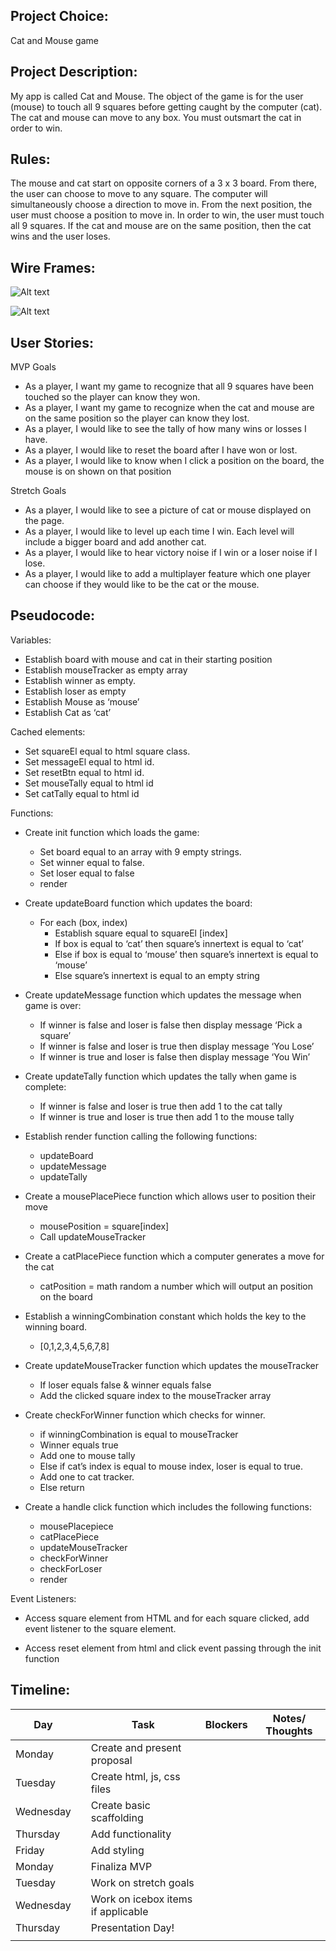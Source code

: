 ## Project Choice: 

Cat and Mouse game

## Project Description:

My app is called Cat and Mouse. The object of the game is for the user (mouse) to touch all 9 squares before getting caught by the computer (cat). The cat and mouse can move to any box. You must outsmart the cat in order to win.

## Rules:

The mouse and cat start on opposite corners of a 3 x 3 board.
From there, the user can choose to move to any square. The computer will simultaneously choose a direction to move in. 
From the next position, the user must choose a position to move in. 
In order to win, the user must touch all 9 squares. 
If the cat and mouse are on the same position, then the cat wins and the user loses. 


## Wire Frames:

![Alt text](<Screenshot 2024-10-28 at 4.19.08 PM.png>)

![Alt text](<Screenshot 2024-10-28 at 4.19.15 PM.png>)


## User Stories: 

MVP Goals

- As a player, I want my game to recognize that all 9 squares have been touched so the player can know they won.
- As a player, I want my game to recognize when the cat and mouse are on the same position so the player can know they lost.
- As a player, I would like to see the tally of how many wins or losses I have.
- As a player, I would like to reset the board after I have won or lost. 
- As a player, I would like to know when I click a position on the board, the mouse is on shown on that position

Stretch Goals

- As a player, I would like to see a picture of cat or mouse displayed on the page.
- As a player, I would like to level up each time I win. Each level will include a bigger board and add another cat.
- As a player, I would like to hear victory noise if I win or a loser noise if I lose.
- As a player, I would like to add a multiplayer feature which one player can choose if they would like to be the cat or the mouse.

## Pseudocode:


Variables:

- Establish board with mouse and cat in their starting position 
- Establish mouseTracker as empty array
- Establish winner as empty.
- Establish loser as empty
- Establish Mouse as ‘mouse’
- Establish Cat as ‘cat’


Cached elements:

- Set squareEl equal to html square class.
- Set messageEl equal to html  id.
- Set resetBtn equal to html  id.
- Set mouseTally equal to html id
- Set catTally equal to html id

Functions:

- Create init function which loads the game:
    - Set board equal to an array with 9 empty strings.
    - Set winner equal to false.
    - Set loser equal to false
    - render

- Create updateBoard function which updates the board:
    - For each (box, index) 
	    - Establish square equal to squareEl [index]
        - If box is equal to ‘cat’ then square’s innertext is equal to ‘cat’
        - Else if box is equal to ‘mouse’ then square’s innertext is equal to ‘mouse’
        - Else square’s innertext is equal to an empty string

- Create updateMessage function which updates the message when game is over:
    - If winner is false and loser is false then display message ‘Pick a square’
    - If winner is false and loser is true then display message ‘You Lose’
    - If winner is true and loser is false then display message ‘You Win’

- Create updateTally function which updates the tally when game is complete:
    - If winner is false and loser is true then add 1 to the cat tally
    - If winner is true and loser is true then add 1 to the mouse tally

- Establish render function calling the following functions:
    - updateBoard
    - updateMessage
    - updateTally

- Create a mousePlacePiece function which allows user to position their move 
    - mousePosition = square[index]
    - Call updateMouseTracker

- Create a catPlacePiece function which a computer generates a move for the cat
    - catPosition = math random a number which will output an position on the board

- Establish a winningCombination constant which holds the key to the winning board.
    - [0,1,2,3,4,5,6,7,8]

- Create updateMouseTracker function which updates the mouseTracker
    - If loser equals false & winner equals false
    - Add the clicked square index to the mouseTracker array

- Create checkForWinner function which checks for winner.
    - if winningCombination is equal to mouseTracker 
    - Winner equals true
    - Add one to mouse tally
    - Else if cat’s index is equal to mouse index, loser is equal to true.
    - Add one to cat tracker.
    - Else return

- Create a handle click function which includes the following functions:
    - mousePlacepiece
    - catPlacePiece
    - updateMouseTracker
    - checkForWinner
    - checkForLoser
    - render

				

Event Listeners:

- Access square element from HTML and for each square clicked, add event listener to the square element. 

- Access reset element from html and click event passing through the init function

## Timeline: 

| Day        |   | Task                               | Blockers | Notes/ Thoughts |
|------------|---|------------------------------------|----------|-----------------|
| Monday     |   | Create and present proposal         |          |                 |
| Tuesday    |   | Create html, js, css files         |          |                 |
| Wednesday  |   | Create basic scaffolding           |          |                 |
| Thursday   |   | Add functionality                  |          |                 |
| Friday     |   | Add styling                        |          |                 |
| Monday     |   | Finaliza MVP                       |          |                 |
| Tuesday    |   | Work on stretch goals              |          |                 |
| Wednesday  |   | Work on icebox items if applicable |          |                 |
| Thursday   |   | Presentation Day!                  |          |                 |
|            |   |                                    |          |                 |









